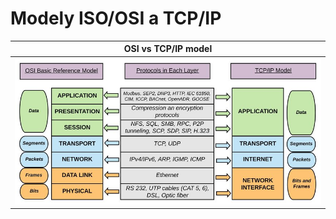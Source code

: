 # Modely ISO/OSI a TCP/IP

| OSI vs TCP/IP model                     |
| :-------------------------------------: |
| ![T568](images/osi-a-tcp_ip-model.png) |
